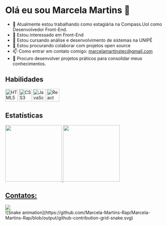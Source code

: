 # Olá eu sou Marcela Martins  👋


- 🔭 Atualmente estou trabalhando como estagiária na Compass.Uol como Desenvolvedor Front-End.
- 👀 Estou interessado em Front-End
- 🌱 Estou cursando análise e desenvolvimento de sistemas na UNIPÊ
- 👯 Estou procurando colaborar com projetos open source
- 📫 Como entrar em contato comigo: marcelamartinstec@gmail.com
- 💞️ Procuro desenvolver projetos práticos para consolidar meus conhecimentos.


## Habilidades ️

<img src="https://cdn.jsdelivr.net/gh/devicons/devicon/icons/html5/html5-original.svg" alt="HTML5" width="40" height="40"/>
<img src="https://cdn.jsdelivr.net/gh/devicons/devicon/icons/css3/css3-original.svg" alt="CSS3" width="40" height="40"/>
<img src="https://cdn.jsdelivr.net/gh/devicons/devicon/icons/javascript/javascript-original.svg" alt="JavaScript" width="40" height="40"/>
<img src="https://cdn.jsdelivr.net/gh/devicon/devicon/icons/react/react-original.svg" alt="React" width="40" height="40"/>

## Estatísticas 

<div>
<a href="https://github.com/Marcela-Martins-Rap">
<img loading="lazy" height="180em" src="https://github-readme-stats.vercel.app/api/top-langs/?username=Marcela-Martins-Rap&layout=compact&langs_count=7&theme=dracula"/>
<img loading="lazy" height="180em" src="https://github-readme-stats.vercel.app/api?username=Marcela-Martins-Rap&show_icons=true&theme=dracula&include_all_commits=true&count_private=true"/>
</div>

## Contatos:

<div>
<a href="https://www.linkedin.com/in/marcela-martins01/" target="_blank"><img loading="lazy" src="https://img.shields.io/badge/-LinkedIn-%230077B5?style=for-the-badge&logo=linkedin&logoColor=white" target="_blank"></a>   
</div>
![Snake animation](https://github.com/Marcela-Martins-Rap/Marcela-Martins-Rap/blob/output/github-contribution-grid-snake.svg)

          
          


